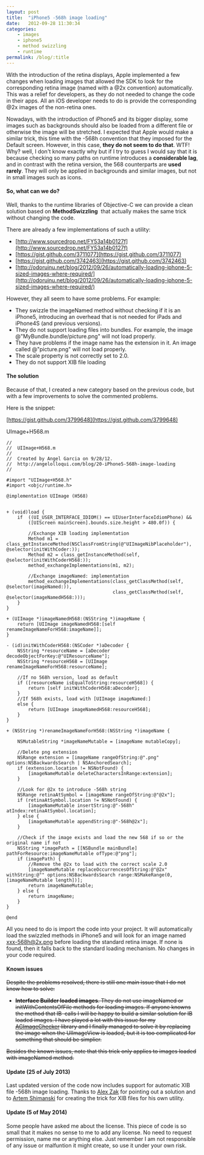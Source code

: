 ```yaml
---
layout: post
title:  "iPhone5 -568h image loading"
date:   2012-09-28 11:30:34
categories: 
    - images
    - iphone5
    - method swizzling
    - runtime
permalink: /blog/:title
---
```


With the introduction of the retina displays, Apple implemented a few changes when loading images that allowed the SDK to look for the corresponding retina image (named with a @2x convention) automatically. This was a relief for developers, as they do not needed to change the code in their apps. All an iOS developer needs to do is provide the corresponding @2x images of the non-retina ones.

Nowadays, with the introduction of iPhone5 and its bigger display, some images such as backgrounds should also be loaded from a different file or otherwise the image will be stretched. I expected that Apple would make a similar trick, this time with the -568h convention that they imposed for the Default screen. However, in this case, **they do not seem to do that**. WTF! Why? well, I don't know exactly why but if I try to guess I would say that it is because checking so many paths on runtime introduces a **considerable lag**, and in contrast with the retina version, the 568 counterparts are **used rarely**. They will only be applied in backgrounds and similar images, but not in small images such as icons. 

#### So, what can we do?

Well, thanks to the runtime libraries of Objective-C we can provide a clean solution based on **MethodSwizzling**  that actually makes the same trick without changing the code.

There are already a few implementations of such a utility:

*   [http://www.sourcedrop.net/FY53a14b0127f](http://www.sourcedrop.net/FY53a14b0127f)
*   [https://gist.github.com/3711077](https://gist.github.com/3711077)
*   [https://gist.github.com/3742463](https://gist.github.com/3742463)
*   [http://odoruinu.net/blog/2012/09/26/automatically-loading-iphone-5-sized-images-where-required/](http://odoruinu.net/blog/2012/09/26/automatically-loading-iphone-5-sized-images-where-required/)

However, they all seem to have some problems. For example:

*   They swizzle the imageNamed method without checking if it is an iPhone5, introducing an overhead that is not needed for iPads and iPhone4S (and previous versions).
*   They do not support loading files into bundles. For example, the image @"MyBundle.bundle/picture.png" will not load properly.
*   They have problems if the image name has the extension in it. An image called @"picture.png" will not load properly.
*   The scale property is not correctly set to 2.0.
*   They do not support XIB file loading

#### The solution

Because of that, I created a new category based on the previous code, but with a few improvements to solve the commented problems.

Here is the snippet:

[https://gist.github.com/3799648](https://gist.github.com/3799648)

UImage+H568.m

    //
    //  UIImage+H568.m
    //
    //  Created by Angel Garcia on 9/28/12.
    //  http://angelolloqui.com/blog/20-iPhone5-568h-image-loading
    //
    
    #import "UIImage+H568.h"
    #import <objc/runtime.h>
    
    @implementation UIImage (H568)
    
    
    + (void)load {
        if  ((UI_USER_INTERFACE_IDIOM() == UIUserInterfaceIdiomPhone) &&
            ([UIScreen mainScreen].bounds.size.height > 480.0f)) {
            
            //Exchange XIB loading implementation
            Method m1 = class_getInstanceMethod(NSClassFromString(@"UIImageNibPlaceholder"), @selector(initWithCoder:));
    		Method m2 = class_getInstanceMethod(self, @selector(initWithCoderH568:));
    		method_exchangeImplementations(m1, m2);
            
            //Exchange imageNamed: implementation
            method_exchangeImplementations(class_getClassMethod(self, @selector(imageNamed:)),
                                           class_getClassMethod(self, @selector(imageNamedH568:)));
        }
    }
    
    + (UIImage *)imageNamedH568:(NSString *)imageName {
        return [UIImage imageNamedH568:[self renameImageNameForH568:imageName]];
    }
    
    - (id)initWithCoderH568:(NSCoder *)aDecoder {
    	NSString *resourceName = [aDecoder decodeObjectForKey:@"UIResourceName"];
        NSString *resourceH568 = [UIImage renameImageNameForH568:resourceName];
        
        //If no 568h version, load as default
        if ([resourceName isEqualToString:resourceH568]) {
            return [self initWithCoderH568:aDecoder];
        }
        //If 568h exists, load with [UIImage imageNamed:]
        else {
            return [UIImage imageNamedH568:resourceH568];
        }    
    }
    
    + (NSString *)renameImageNameForH568:(NSString *)imageName {
        
        NSMutableString *imageNameMutable = [imageName mutableCopy];
        
        //Delete png extension
        NSRange extension = [imageName rangeOfString:@".png" options:NSBackwardsSearch | NSAnchoredSearch];
        if (extension.location != NSNotFound) {
            [imageNameMutable deleteCharactersInRange:extension];
        }
        
        //Look for @2x to introduce -568h string
        NSRange retinaAtSymbol = [imageName rangeOfString:@"@2x"];
        if (retinaAtSymbol.location != NSNotFound) {
            [imageNameMutable insertString:@"-568h" atIndex:retinaAtSymbol.location];
        } else {
            [imageNameMutable appendString:@"-568h@2x"];
        }
        
        //Check if the image exists and load the new 568 if so or the original name if not
        NSString *imagePath = [[NSBundle mainBundle] pathForResource:imageNameMutable ofType:@"png"];
        if (imagePath) {
            //Remove the @2x to load with the correct scale 2.0
            [imageNameMutable replaceOccurrencesOfString:@"@2x" withString:@"" options:NSBackwardsSearch range:NSMakeRange(0, [imageNameMutable length])];
            return imageNameMutable;
        } else {
            return imageName;
        }
    }
    
    @end
    

All you need to do is import the code into your project. It will automatically load the swizzled methods in iPhone5 and will look for an image named xxx-568h@2x.png before loading the standard retina image. If none is found, then it falls back to the standard loading mechanism. No changes in your code required.

#### Known issues

~~Despite the problems resolved, there is still one main issue that I do not know how to solve:~~

*  ~~**Interface Builder loaded images**. They do not use imageNamed or initWithContentsOfFile methods for loading images. If anyone knowns the method that IB  calls I will be happy to build a similar solution for IB loaded images. I have played a lot with this issue for my [AGImageChecker](https://github.com/angelolloqui/AGImageChecker) library and I finally managed to solve it by replacing the image when the UIImageView is loaded, but it is too complicated for something that should be simplier.~~

~~Besides the known issues, note that this trick only applies to images loaded with imageNamed method.~~

#### Update (25 of July 2013)

Last updated version of the code now includes support for automatic XIB file -568h image loading. Thanks to [Alex Zak](http://alexzak.me) for pointing out a solution and to [Artem Shimanski](https://github.com/mrdepth) for creating the trick for XIB files for his own utility.

#### Update (5 of May 2014)

Some people have asked me about the license. This piece of code is so small that it makes no sense to me to add any license. No need to request permission, name me or anything else. Just remember I am not responsible of any issue or malfuntion it might create, so use it under your own risk.